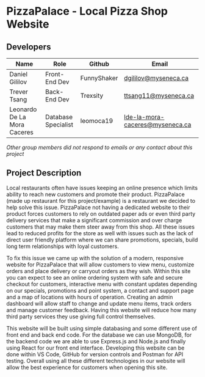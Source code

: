 # PizzaPalace - Local Pizza Shop Website

## Developers
| Name | Role | Github | Email |
|------|------|-----------|-------|
| Daniel Gililov | Front-End Dev | FunnyShaker | dgililov@myseneca.ca |
| Trever Tsang | Back-End Dev | Trexsity | ttsang11@myseneca.ca |
| Leonardo De La Mora Caceres | Database Specialist | leomoca19 | lde-la-mora-caceres@myseneca.ca |

*Other group members did not respond to emails or any contact about this project*

## Project Description
Local restaurants often have issues keeping an online presence which limits ability to reach new customers and promote their product. PizzaPalace (made up restaurant for this project/example) is a restaurant we decided to help solve this issue. PizzaPalace not having a dedicated website to their product forces customers to rely on outdated paper ads or even third party delivery services that make a significant commission and over charge customers that may make them steer away from this shop. All these issues lead to reduced profits for the store as well with issues such as the lack of direct user friendly platform where we can share promotions, specials, build long term relationships with loyal customers.

To fix this issue we came up with the solution of a modern, responsive website for PizzaPalace that will allow customers to view menu, customize orders and place delivery or carryout orders as they wish. Within this site you can expect to see an online ordering system with safe and secure checkout for customers, interactive menu with constant updates depending on our specials, promotions and point system, a contact and support page and a map of locations with hours of operation. Creating an admin dashboard will allow staff to change and update menu items, track orders and manage customer feedback. Having this website will reduce how many third party services they use giving full control themselves.

This website will be built using simple databasing and some different use of front end and back end code. For the database we can use MongoDB, for the backend code we are able to use Express.js and Node.js and finally using React for our front end interface. Developing this website can be done within VS Code, GitHub for version controls and Postman for API testing. Overall using all these different technologies in our website will allow the best experience for customers when opening this site.
